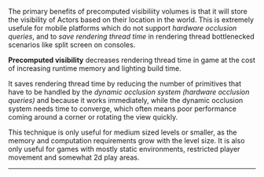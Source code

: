 ​The primary benefits of precomputed visibiliity volumes is that it will store the visibility of Actors based on their location in the world. This is extremely usefule for mobile platforms which do not support *hardware occlusion queries*, and to *save rendering thread time* in rendering thread bottlenecked scenarios like split screen on consoles.

**Precomputed visibility** decreases rendering thread time in game at the cost of increasing runtime memory and lighting build time.

It saves rendering thread time by reducing the number of primitives that have to be handled by the *dynamic occlusion system (hardware occlusion queries)* and because it works immediately, while the dynamic occlusion system needs time to converge, which often means poor performance coming around a corner or rotating the view quickly.

This technique is only useful for medium sized levels or smaller, as the memory and computation requirements grow with the level size. It is also only useful for games with mostly static environments, restricted player movement and somewhat 2d play areas.

---
